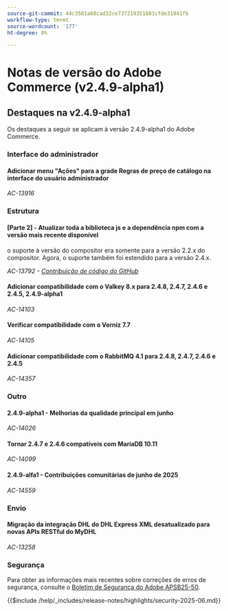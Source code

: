 ```yaml
---
source-git-commit: 44c3581a68cad32ce737219351601cfde31941fb
workflow-type: tm+mt
source-wordcount: '177'
ht-degree: 0%

---
```

# Notas de versão do Adobe Commerce (v2.4.9-alpha1)

## Destaques na v2.4.9-alpha1

Os destaques a seguir se aplicam à versão 2.4.9-alpha1 do Adobe Commerce.

### Interface do administrador

#### Adicionar menu &quot;Ações&quot; para a grade Regras de preço de catálogo na interface do usuário administrador

_AC-13916_

### Estrutura

#### [Parte 2] - Atualizar toda a biblioteca js e a dependência npm com a versão mais recente disponível

o suporte à versão do compositor era somente para a versão 2.2.x do compositor. Agora, o suporte também foi estendido para a versão 2.4.x.

_AC-13792 - [Contribuição de código do GitHub](https://github.com/magento/magento2/commit/19844aa0)_

#### Adicionar compatibilidade com o Valkey 8.x para 2.4.8, 2.4.7, 2.4.6 e 2.4.5, 2.4.9-alpha1

_AC-14103_

#### Verificar compatibilidade com o Verniz 7.7

_AC-14105_

#### Adicionar compatibilidade com o RabbitMQ 4.1 para 2.4.8, 2.4.7, 2.4.6 e 2.4.5

_AC-14357_

### Outro

#### 2.4.9-alpha1 - Melhorias da qualidade principal em junho

_AC-14026_

#### Tornar 2.4.7 e 2.4.6 compatíveis com MariaDB 10.11

_AC-14099_

#### 2.4.9-alfa1 - Contribuições comunitárias de junho de 2025

_AC-14559_

### Envio

#### Migração da integração DHL do DHL Express XML desatualizado para novas APIs RESTful do MyDHL

_AC-13258_

### Segurança

Para obter as informações mais recentes sobre correções de erros de segurança, consulte o [Boletim de Segurança do Adobe APSB25-50](https://helpx.adobe.com/br/security/products/magento/apsb25-50.html).

{{$include /help/_includes/release-notes/highlights/security-2025-06.md}}
